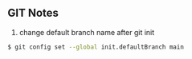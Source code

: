 ## GIT Notes
1. change default branch name after git init
```bash
$ git config set --global init.defaultBranch main
```